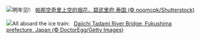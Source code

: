 ![](https://www.bing.com/th?id=OHR.ThailandNewYears_ZH-CN2058192262_UHD.jpg&w=1000)明年见!:&nbsp;&ensp;[帕那空奇里上空的烟花，碧武里府,泰国 (© noomcpk/Shutterstock)](https://www.bing.com/th?id=OHR.ThailandNewYears_ZH-CN2058192262_UHD.jpg)
<br><br/>
![](https://www.bing.com/th?id=OHR.TadamiWinter_EN-US6973402256_UHD.jpg&w=1000)All aboard the ice train:&nbsp;&ensp;[Daiichi Tadami River Bridge, Fukushima prefecture, Japan (© DoctorEgg/Getty Images)](https://www.bing.com/th?id=OHR.TadamiWinter_EN-US6973402256_UHD.jpg)
<br><br/>
